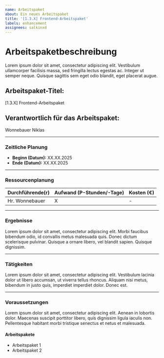 ```yaml
---
name: Arbeitspaket
about: Ein neues Arbeitspaket
title: '[1.3.X] Frontend-Arbeitspaket'
labels: enhancement
assignees: salkinxd
---
```


# **Arbeitspaketbeschreibung**

Lorem ipsum dolor sit amet, consectetur adipiscing elit. Vestibulum ullamcorper facilisis massa, sed fringilla lectus egestas ac. Integer ut semper neque. Quisque sagittis sem eget odio blandit, eget placerat augue.

## **Arbeitspaket-Titel:**

[1.3.X] Frontend-Arbeitspaket

## **Verantwortlich für das Arbeitspaket:**

Wonnebauer Niklas

---

### **Zeitliche Planung**

- **Beginn (Datum):** XX.XX.2025
- **Ende (Datum):** XX.XX.2025

---

### **Ressourcenplanung**

| **Durchführende(r)** | **Aufwand (P-Stunden/-Tage)** | **Kosten (€)** |
| -------------------- | ----------------------------- | -------------- |
| Hr. Wonnebauer       | X                             | -              |

---

### **Ergebnisse**

Lorem ipsum dolor sit amet, consectetur adipiscing elit. Morbi faucibus bibendum odio, id convallis metus malesuada quis. Donec dictum scelerisque pulvinar. Quisque a ornare libero, vel blandit sapien. Quisque dignissim.

---

### **Tätigkeiten**

Lorem ipsum dolor sit amet, consectetur adipiscing elit. Vestibulum lacinia dolor ut libero accumsan, ut viverra tellus rhoncus. Aliquam nisi metus, bibendum in justo quis, imperdiet imperdiet dolor. Donec est.

---

### **Voraussetzungen**

Lorem ipsum dolor sit amet, consectetur adipiscing elit. Aenean in lobortis dolor. Maecenas suscipit porttitor libero, quis dignissim ligula iaculis non. Pellentesque habitant morbi tristique senectus et netus et malesuada.

#### Arbeitspakete

- Arbeitspaket 1
- Arbeitspaket 2
